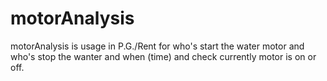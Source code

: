 # motorAnalysis
motorAnalysis is usage in P.G./Rent for who's start the water motor and who's stop the wanter and when (time)  and  check currently motor is on or off.
